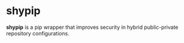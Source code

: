 # shypip

**shypip** is a pip wrapper that improves security in hybrid public-private repository configurations.
